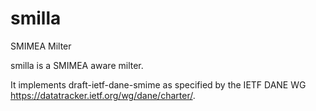 # smilla
SMIMEA Milter

smilla is a SMIMEA aware milter.

It implements draft-ietf-dane-smime as specified by the IETF DANE WG <https://datatracker.ietf.org/wg/dane/charter/>.
